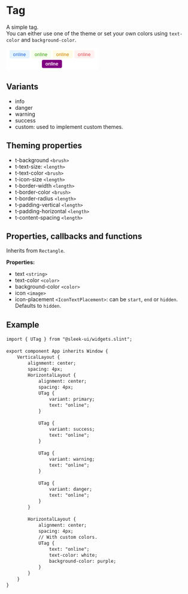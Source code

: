 # Tag
A simple tag.  
You can either use one of the theme or set your own colors using `text-color` and `background-color`.

![tag presentation](images/tag.png)

## Variants
- info
- danger
- warning
- success
- custom: used to implement custom themes.

## Theming properties
- t-background `<brush>`
- t-text-size: `<length>`
- t-text-color `<brush>`
- t-icon-size `<length>`
- t-border-width `<length>`
- t-border-color `<brush>`
- t-border-radius `<length>`
- t-padding-vertical `<length>`
- t-padding-horizontal `<length>`
- t-content-spacing `<length>`

## Properties, callbacks and functions
Inherits from `Rectangle`.   

**Properties:**
- text `<string>`
- text-color `<color>`
- background-color `<color>`
- icon `<image>`
- icon-placement `<IconTextPlacement>`: can be `start`, `end` or `hidden`. Defaults to `hidden`.

## Example
```slint
import { UTag } from "@sleek-ui/widgets.slint";

export component App inherits Window {
	VerticalLayout {
		alignment: center;
		spacing: 4px;
		HorizontalLayout {
			alignment: center;
			spacing: 4px;
			UTag {
				variant: primary;
				text: "online";
			}

			UTag {
				variant: success;
				text: "online";
			}

			UTag {
				variant: warning;
				text: "online";
			}

			UTag {
				variant: danger;
				text: "online";
			}
		}

		HorizontalLayout {
			alignment: center;
			spacing: 4px;
			// With custom colors.
			UTag {
				text: "online";
				text-color: white;
				background-color: purple;
			}
		}
	}
}
```